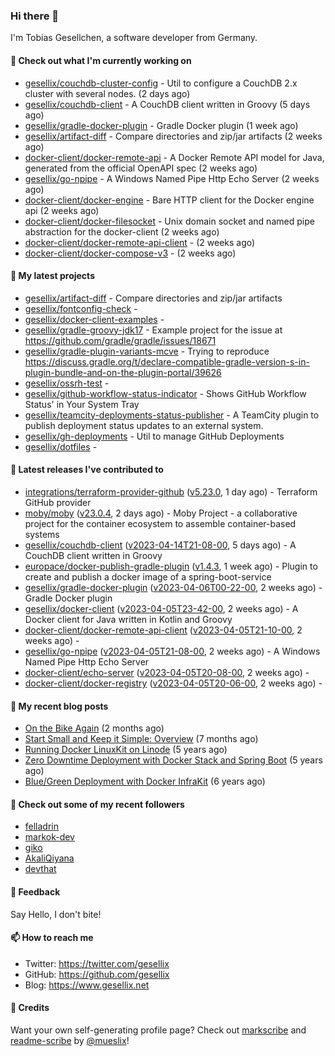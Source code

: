 ### Hi there 👋

I'm Tobias Gesellchen, a software developer from Germany.

#### 👷 Check out what I'm currently working on

- [gesellix/couchdb-cluster-config](https://github.com/gesellix/couchdb-cluster-config) - Util to configure a CouchDB 2.x cluster with several nodes. (2 days ago)
- [gesellix/couchdb-client](https://github.com/gesellix/couchdb-client) - A CouchDB client written in Groovy (5 days ago)
- [gesellix/gradle-docker-plugin](https://github.com/gesellix/gradle-docker-plugin) - Gradle Docker plugin (1 week ago)
- [gesellix/artifact-diff](https://github.com/gesellix/artifact-diff) - Compare directories and zip/jar artifacts (2 weeks ago)
- [docker-client/docker-remote-api](https://github.com/docker-client/docker-remote-api) - A Docker Remote API model for Java, generated from the official OpenAPI spec (2 weeks ago)
- [gesellix/go-npipe](https://github.com/gesellix/go-npipe) - A Windows Named Pipe Http Echo Server (2 weeks ago)
- [docker-client/docker-engine](https://github.com/docker-client/docker-engine) - Bare HTTP client for the Docker engine api (2 weeks ago)
- [docker-client/docker-filesocket](https://github.com/docker-client/docker-filesocket) - Unix domain socket and named pipe abstraction for the docker-client (2 weeks ago)
- [docker-client/docker-remote-api-client](https://github.com/docker-client/docker-remote-api-client) -  (2 weeks ago)
- [docker-client/docker-compose-v3](https://github.com/docker-client/docker-compose-v3) -  (2 weeks ago)

#### 🌱 My latest projects

- [gesellix/artifact-diff](https://github.com/gesellix/artifact-diff) - Compare directories and zip/jar artifacts
- [gesellix/fontconfig-check](https://github.com/gesellix/fontconfig-check) - 
- [gesellix/docker-client-examples](https://github.com/gesellix/docker-client-examples) - 
- [gesellix/gradle-groovy-jdk17](https://github.com/gesellix/gradle-groovy-jdk17) - Example project for the issue at https://github.com/gradle/gradle/issues/18671
- [gesellix/gradle-plugin-variants-mcve](https://github.com/gesellix/gradle-plugin-variants-mcve) - Trying to reproduce https://discuss.gradle.org/t/declare-compatible-gradle-version-s-in-plugin-bundle-and-on-the-plugin-portal/39626
- [gesellix/ossrh-test](https://github.com/gesellix/ossrh-test) - 
- [gesellix/github-workflow-status-indicator](https://github.com/gesellix/github-workflow-status-indicator) - Shows GitHub Workflow Status&#39; in Your System Tray
- [gesellix/teamcity-deployments-status-publisher](https://github.com/gesellix/teamcity-deployments-status-publisher) - A TeamCity plugin to publish deployment status updates to an external system.
- [gesellix/gh-deployments](https://github.com/gesellix/gh-deployments) - Util to manage GitHub Deployments
- [gesellix/dotfiles](https://github.com/gesellix/dotfiles) - 

#### 🔭 Latest releases I've contributed to

- [integrations/terraform-provider-github](https://github.com/integrations/terraform-provider-github) ([v5.23.0](https://github.com/integrations/terraform-provider-github/releases/tag/v5.23.0), 1 day ago) - Terraform GitHub provider
- [moby/moby](https://github.com/moby/moby) ([v23.0.4](https://github.com/moby/moby/releases/tag/v23.0.4), 2 days ago) - Moby Project - a collaborative project for the container ecosystem to assemble container-based systems
- [gesellix/couchdb-client](https://github.com/gesellix/couchdb-client) ([v2023-04-14T21-08-00](https://github.com/gesellix/couchdb-client/releases/tag/v2023-04-14T21-08-00), 5 days ago) - A CouchDB client written in Groovy
- [europace/docker-publish-gradle-plugin](https://github.com/europace/docker-publish-gradle-plugin) ([v1.4.3](https://github.com/europace/docker-publish-gradle-plugin/releases/tag/v1.4.3), 1 week ago) - Plugin to create and publish a docker image of a spring-boot-service
- [gesellix/gradle-docker-plugin](https://github.com/gesellix/gradle-docker-plugin) ([v2023-04-06T00-22-00](https://github.com/gesellix/gradle-docker-plugin/releases/tag/v2023-04-06T00-22-00), 2 weeks ago) - Gradle Docker plugin
- [gesellix/docker-client](https://github.com/gesellix/docker-client) ([v2023-04-05T23-42-00](https://github.com/gesellix/docker-client/releases/tag/v2023-04-05T23-42-00), 2 weeks ago) - A Docker client for Java written in Kotlin and Groovy
- [docker-client/docker-remote-api-client](https://github.com/docker-client/docker-remote-api-client) ([v2023-04-05T21-10-00](https://github.com/docker-client/docker-remote-api-client/releases/tag/v2023-04-05T21-10-00), 2 weeks ago) - 
- [gesellix/go-npipe](https://github.com/gesellix/go-npipe) ([v2023-04-05T21-08-00](https://github.com/gesellix/go-npipe/releases/tag/v2023-04-05T21-08-00), 2 weeks ago) - A Windows Named Pipe Http Echo Server
- [docker-client/echo-server](https://github.com/docker-client/echo-server) ([v2023-04-05T20-08-00](https://github.com/docker-client/echo-server/releases/tag/v2023-04-05T20-08-00), 2 weeks ago) - 
- [docker-client/docker-registry](https://github.com/docker-client/docker-registry) ([v2023-04-05T20-06-00](https://github.com/docker-client/docker-registry/releases/tag/v2023-04-05T20-06-00), 2 weeks ago) - 

#### 📜 My recent blog posts

- [On the Bike Again](https://www.gesellix.net/post/on-the-bike-again/) (2 months ago)
- [Start Small and Keep it Simple: Overview](https://www.gesellix.net/post/start-small-keep-it-simple-overview/) (7 months ago)
- [Running Docker LinuxKit on Linode](https://www.gesellix.net/post/running-docker-linuxkit-on-linode/) (5 years ago)
- [Zero Downtime Deployment with Docker Stack and Spring Boot](https://www.gesellix.net/post/zero-downtime-deployment-with-docker-stack-and-spring-boot/) (5 years ago)
- [Blue/Green Deployment with Docker InfraKit](https://www.gesellix.net/post/blue-green-deployment-with-docker-infrakit/) (6 years ago)



#### 👯 Check out some of my recent followers

- [felladrin](https://github.com/felladrin)
- [markok-dev](https://github.com/markok-dev)
- [giko](https://github.com/giko)
- [AkaliQiyana](https://github.com/AkaliQiyana)
- [devthat](https://github.com/devthat)

#### 💬 Feedback

Say Hello, I don't bite!

#### 📫 How to reach me

- Twitter: https://twitter.com/gesellix
- GitHub: https://github.com/gesellix
- Blog: https://www.gesellix.net

#### 🙇 Credits

Want your own self-generating profile page? Check out [markscribe](https://github.com/muesli/markscribe)
and [readme-scribe](https://github.com/muesli/readme-scribe) by [@mueslix](https://twitter.com/mueslix)!
